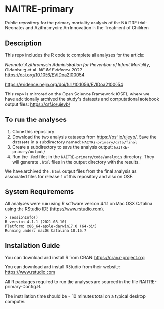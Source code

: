 # NAITRE-primary

Public repository for the primary mortality analysis of the NAITRE trial: Neonates and Azithromycin: An Innovation in the Treatment of Children

## Description

This repo includes the R code to complete all analyses for the article:

_Neonatal Azithromycin Administration for Prevention of Infant Mortality_, Oldenburg et al. _NEJM Evidence_ 2022. https://doi.org/10.1056/EVIDoa2100054

https://evidence.nejm.org/doi/full/10.1056/EVIDoa2100054 

This repo is mirrored on the Open Science Framework (OSF), where we have additionally archived the study's datasets and computational notebook output files: https://osf.io/ujeyb/

## To run the analyses

1. Clone this repository
2. Download the two analysis datasets from https://osf.io/ujeyb/. Save the datasets in a subdirectory named: `NAITRE-primary/data/final` 
3. Create a subdirectory to save the analysis output: `NAITRE-primary/output/`
4. Run the `.Rmd` files in the  `NAITRE-primary/code/analysis` directory.  They will generate `.html` files in the output directory with the results.

We have archived the `.html` output files from the final analysis as associated files for release 1 of this repository and also on OSF.

## System Requirements

All analyses were run using R software version 4.1.1 on Mac OSX Catalina using the RStudio IDE (https://www.rstudio.com).

```> sessionInfo()```   
```R version 4.1.1 (2021-08-10)```   
```Platform: x86_64-apple-darwin17.0 (64-bit)```   
```Running under: macOS Catalina 10.15.7```   

## Installation Guide

You can download and install R from CRAN: https://cran.r-project.org

You can download and install RStudio from their website: https://www.rstudio.com

All R packages required to run the analyses are sourced in the file NAITRE-primary-Config.R.

The installation time should be < 10 minutes total on a typical desktop computer.
